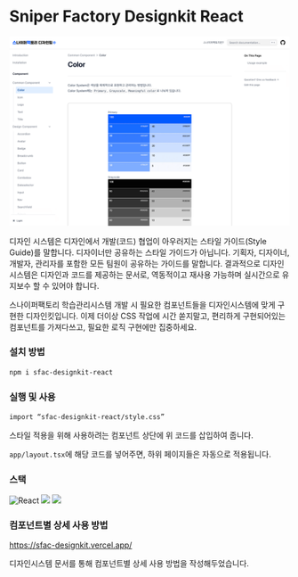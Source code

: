 # Sniper Factory Designkit React

![Sniper Factory Designkit React](image.png)

디자인 시스템은 디자인에서 개발(코드) 협업이 아우러지는 스타일 가이드(Style Guide)를 말합니다. 디자이너만 공유하는 스타일 가이드가 아닙니다. 기획자, 디자이너, 개발자, 관리자를 포함한 모든 팀원이 공유하는 가이드를 말합니다. 결과적으로 디자인 시스템은 디자인과 코드를 제공하는 문서로, 역동적이고 재사용 가능하며 실시간으로 유지보수 할 수 있어야 합니다.

스나이퍼팩토리 학습관리시스템 개발 시 필요한 컴포넌트들을 디자인시스템에 맞게 구현한 디자인킷입니다. 이제 더이상 CSS 작업에 시간 쏟지말고, 편리하게 구현되어있는 컴포넌트를 가져다쓰고, 필요한 로직 구현에만 집중하세요.

### 설치 방법

```bash
npm i sfac-designkit-react
```

### 실행 및 사용

```bash
import “sfac-designkit-react/style.css”
```

스타일 적용을 위해 사용하려는 컴포넌트 상단에 위 코드를 삽입하여 줍니다.

`app/layout.tsx`에 해당 코드를 넣어주면, 하위 페이지들은 자동으로 적용됩니다.

### 스택

![React](https://img.shields.io/badge/react-%2320232a.svg?style=for-the-badge&logo=react&logoColor=%2361DAFB) <img src="https://img.shields.io/badge/TypeScript-3178C6?style=for-the-badge&logo=TypeScript&logoColor=white"> <img src="https://img.shields.io/badge/Tailwind CSS-06B6D4?style=for-the-badge&logo=Tailwind CSS&logoColor=white">

### 컴포넌트별 상세 사용 방법

https://sfac-designkit.vercel.app/

디자인시스템 문서를 통해 컴포넌트별 상세 사용 방법을 작성해두었습니다.
